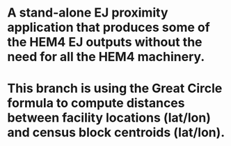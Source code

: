 # A stand-alone EJ proximity application that produces some of the HEM4 EJ outputs without the need for all the HEM4 machinery.
# This branch is using the Great Circle formula to compute distances between facility locations (lat/lon) and census block centroids (lat/lon).
